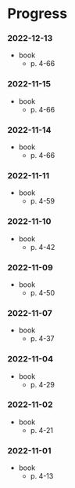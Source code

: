 # Progress

### 2022-12-13
- book
  - p. 4-66

### 2022-11-15
- book
  - p. 4-66

### 2022-11-14
- book
  - p. 4-66

### 2022-11-11
- book
  - p. 4-59

### 2022-11-10
- book
  - p. 4-42

### 2022-11-09
- book
  - p. 4-50

### 2022-11-07
- book
  - p. 4-37

### 2022-11-04
- book
  - p. 4-29

### 2022-11-02
- book
  - p. 4-21

### 2022-11-01
- book
  - p. 4-13
